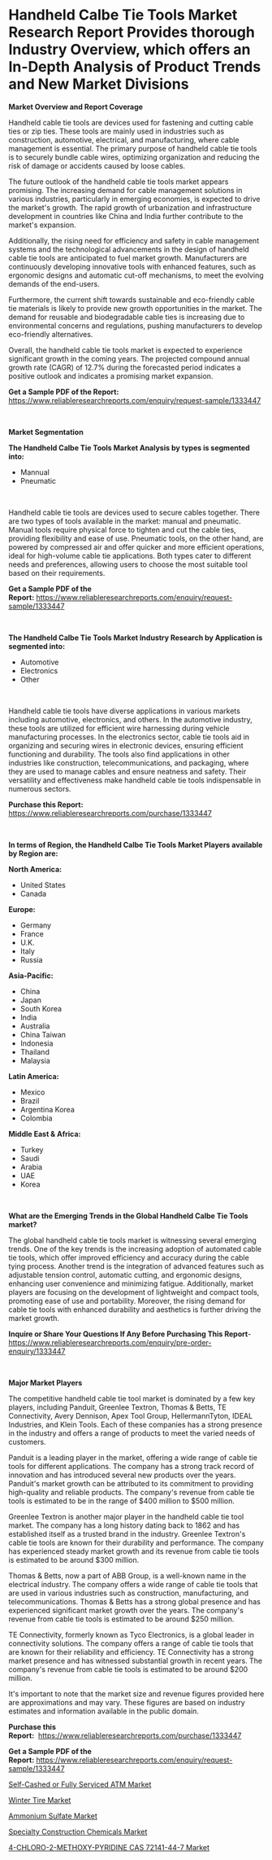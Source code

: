 <p><h1>Handheld Calbe Tie Tools Market Research Report Provides thorough Industry Overview, which offers an In-Depth Analysis of Product Trends and New Market Divisions</h1></p><p><strong>Market Overview and Report Coverage</strong></p>
<p><p>Handheld cable tie tools are devices used for fastening and cutting cable ties or zip ties. These tools are mainly used in industries such as construction, automotive, electrical, and manufacturing, where cable management is essential. The primary purpose of handheld cable tie tools is to securely bundle cable wires, optimizing organization and reducing the risk of damage or accidents caused by loose cables.</p><p>The future outlook of the handheld cable tie tools market appears promising. The increasing demand for cable management solutions in various industries, particularly in emerging economies, is expected to drive the market's growth. The rapid growth of urbanization and infrastructure development in countries like China and India further contribute to the market's expansion.</p><p>Additionally, the rising need for efficiency and safety in cable management systems and the technological advancements in the design of handheld cable tie tools are anticipated to fuel market growth. Manufacturers are continuously developing innovative tools with enhanced features, such as ergonomic designs and automatic cut-off mechanisms, to meet the evolving demands of the end-users.</p><p>Furthermore, the current shift towards sustainable and eco-friendly cable tie materials is likely to provide new growth opportunities in the market. The demand for reusable and biodegradable cable ties is increasing due to environmental concerns and regulations, pushing manufacturers to develop eco-friendly alternatives.</p><p>Overall, the handheld cable tie tools market is expected to experience significant growth in the coming years. The projected compound annual growth rate (CAGR) of 12.7% during the forecasted period indicates a positive outlook and indicates a promising market expansion.</p></p>
<p><strong>Get a Sample PDF of the Report:</strong> <a href="https://www.reliableresearchreports.com/enquiry/request-sample/1333447">https://www.reliableresearchreports.com/enquiry/request-sample/1333447</a></p>
<p>&nbsp;</p>
<p><strong>Market Segmentation</strong></p>
<p><strong>The Handheld Calbe Tie Tools Market Analysis by types is segmented into:</strong></p>
<p><ul><li>Mannual</li><li>Pneumatic</li></ul></p>
<p>&nbsp;</p>
<p><p>Handheld cable tie tools are devices used to secure cables together. There are two types of tools available in the market: manual and pneumatic. Manual tools require physical force to tighten and cut the cable ties, providing flexibility and ease of use. Pneumatic tools, on the other hand, are powered by compressed air and offer quicker and more efficient operations, ideal for high-volume cable tie applications. Both types cater to different needs and preferences, allowing users to choose the most suitable tool based on their requirements.</p></p>
<p><strong>Get a Sample PDF of the Report:</strong>&nbsp;<a href="https://www.reliableresearchreports.com/enquiry/request-sample/1333447">https://www.reliableresearchreports.com/enquiry/request-sample/1333447</a></p>
<p>&nbsp;</p>
<p><strong>The Handheld Calbe Tie Tools Market Industry Research by Application is segmented into:</strong></p>
<p><ul><li>Automotive</li><li>Electronics</li><li>Other</li></ul></p>
<p>&nbsp;</p>
<p><p>Handheld cable tie tools have diverse applications in various markets including automotive, electronics, and others. In the automotive industry, these tools are utilized for efficient wire harnessing during vehicle manufacturing processes. In the electronics sector, cable tie tools aid in organizing and securing wires in electronic devices, ensuring efficient functioning and durability. The tools also find applications in other industries like construction, telecommunications, and packaging, where they are used to manage cables and ensure neatness and safety. Their versatility and effectiveness make handheld cable tie tools indispensable in numerous sectors.</p></p>
<p><strong>Purchase this Report:</strong>&nbsp; <a href="https://www.reliableresearchreports.com/purchase/1333447">https://www.reliableresearchreports.com/purchase/1333447</a></p>
<p>&nbsp;</p>
<p><strong>In terms of Region, the Handheld Calbe Tie Tools Market Players available by Region are:</strong></p>
<p>
    <p> <strong> North America: </strong>
        <ul>
            <li>United States</li>
            <li>Canada</li>
        </ul>
        </p> 
    <p> <strong> Europe: </strong>
        <ul>
            <li>Germany</li>
            <li>France</li>
            <li>U.K.</li>
            <li>Italy</li>
            <li>Russia</li>
        </ul>
        </p> 
    <p> <strong> Asia-Pacific: </strong>
        <ul>
            <li>China</li>
            <li>Japan</li>
            <li>South Korea</li>
            <li>India</li>
            <li>Australia</li>
            <li>China Taiwan</li>
            <li>Indonesia</li>
            <li>Thailand</li>
            <li>Malaysia</li>
        </ul>
        </p> 
    <p> <strong> Latin America: </strong>
        <ul>
            <li>Mexico</li>
            <li>Brazil</li>
            <li>Argentina Korea</li>
            <li>Colombia</li>
        </ul>
        </p> 
    <p> <strong> Middle East & Africa: </strong>
        <ul>
            <li>Turkey</li>
            <li>Saudi</li>
            <li>Arabia</li>
            <li>UAE</li>
            <li>Korea</li>
        </ul>
    </p>
    </p>
<p>&nbsp;</p>
<p><strong>What are the Emerging Trends in the Global Handheld Calbe Tie Tools market?</strong></p>
<p><p>The global handheld cable tie tools market is witnessing several emerging trends. One of the key trends is the increasing adoption of automated cable tie tools, which offer improved efficiency and accuracy during the cable tying process. Another trend is the integration of advanced features such as adjustable tension control, automatic cutting, and ergonomic designs, enhancing user convenience and minimizing fatigue. Additionally, market players are focusing on the development of lightweight and compact tools, promoting ease of use and portability. Moreover, the rising demand for cable tie tools with enhanced durability and aesthetics is further driving the market growth.</p></p>
<p><strong>Inquire or Share Your Questions If Any Before Purchasing This Report</strong>- <a href="https://www.reliableresearchreports.com/enquiry/pre-order-enquiry/1333447">https://www.reliableresearchreports.com/enquiry/pre-order-enquiry/1333447</a></p>
<p>&nbsp;</p>
<p><strong>Major Market Players</strong></p>
<p><p>The competitive handheld cable tie tool market is dominated by a few key players, including Panduit, Greenlee Textron, Thomas & Betts, TE Connectivity, Avery Dennison, Apex Tool Group, HellermannTyton, IDEAL Industries, and Klein Tools. Each of these companies has a strong presence in the industry and offers a range of products to meet the varied needs of customers.</p><p>Panduit is a leading player in the market, offering a wide range of cable tie tools for different applications. The company has a strong track record of innovation and has introduced several new products over the years. Panduit's market growth can be attributed to its commitment to providing high-quality and reliable products. The company's revenue from cable tie tools is estimated to be in the range of $400 million to $500 million.</p><p>Greenlee Textron is another major player in the handheld cable tie tool market. The company has a long history dating back to 1862 and has established itself as a trusted brand in the industry. Greenlee Textron's cable tie tools are known for their durability and performance. The company has experienced steady market growth and its revenue from cable tie tools is estimated to be around $300 million.</p><p>Thomas & Betts, now a part of ABB Group, is a well-known name in the electrical industry. The company offers a wide range of cable tie tools that are used in various industries such as construction, manufacturing, and telecommunications. Thomas & Betts has a strong global presence and has experienced significant market growth over the years. The company's revenue from cable tie tools is estimated to be around $250 million.</p><p>TE Connectivity, formerly known as Tyco Electronics, is a global leader in connectivity solutions. The company offers a range of cable tie tools that are known for their reliability and efficiency. TE Connectivity has a strong market presence and has witnessed substantial growth in recent years. The company's revenue from cable tie tools is estimated to be around $200 million.</p><p>It's important to note that the market size and revenue figures provided here are approximations and may vary. These figures are based on industry estimates and information available in the public domain.</p></p>
<p><strong>Purchase this Report:</strong>&nbsp;&nbsp;<a href="https://www.reliableresearchreports.com/purchase/1333447">https://www.reliableresearchreports.com/purchase/1333447</a></p>
<p></p>
<p><strong>Get a Sample PDF of the Report:</strong>&nbsp;<a href="https://www.reliableresearchreports.com/enquiry/request-sample/1333447">https://www.reliableresearchreports.com/enquiry/request-sample/1333447</a></p>
<p><p><a href="https://www.linkedin.com/pulse/self-cashed-fully-serviced-atm-market-research-report-unlocks-3ki0c/">Self-Cashed or Fully Serviced ATM Market</a></p><p><a href="https://medium.com/@sheilahaley2023/winter-tire-market-size-growth-forecast-2023-2030-06df5207061f">Winter Tire Market</a></p><p><a href="https://medium.com/@kimberlymontgomery2004/ammonium-sulfate-market-size-growth-forecast-2023-2030-6664425be32f">Ammonium Sulfate Market</a></p><p><a href="https://www.linkedin.com/pulse/specialty-construction-chemicals-market-size-growth-forecast/">Specialty Construction Chemicals Market</a></p><p><a href="https://www.linkedin.com/pulse/4-chloro-2-methoxy-pyridine-cas-72141-44-7-market-insights/">4-CHLORO-2-METHOXY-PYRIDINE CAS 72141-44-7 Market</a></p></p>